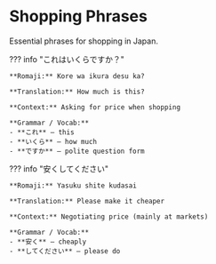# Shopping Phrases

Essential phrases for shopping in Japan.

??? info "これはいくらですか？"
    
    **Romaji:** Kore wa ikura desu ka?
    
    **Translation:** How much is this?
    
    **Context:** Asking for price when shopping
    
    **Grammar / Vocab:**
    - **これ** — this
    - **いくら** — how much
    - **ですか** — polite question form

??? info "安くしてください"
    
    **Romaji:** Yasuku shite kudasai
    
    **Translation:** Please make it cheaper
    
    **Context:** Negotiating price (mainly at markets)
    
    **Grammar / Vocab:**
    - **安く** — cheaply
    - **してください** — please do